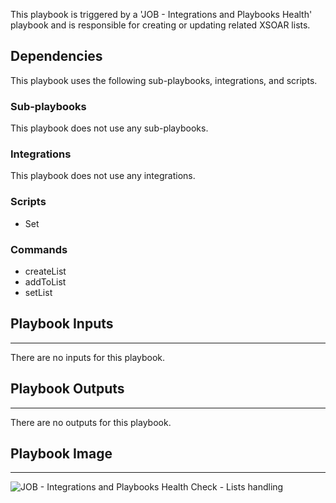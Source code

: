 This playbook is triggered by a 'JOB - Integrations and Playbooks Health' playbook and is responsible for creating or updating related XSOAR lists.

## Dependencies
This playbook uses the following sub-playbooks, integrations, and scripts.

### Sub-playbooks
This playbook does not use any sub-playbooks.

### Integrations
This playbook does not use any integrations.

### Scripts
* Set

### Commands
* createList
* addToList
* setList

## Playbook Inputs
---
There are no inputs for this playbook.

## Playbook Outputs
---
There are no outputs for this playbook.

## Playbook Image
---
![JOB - Integrations and Playbooks Health Check - Lists handling](https://raw.githubusercontent.com/cvescan/cvescan/63a3dc4dadf030473dc093d855c25fc3b3f57ded/Packs/IntegrationsAndIncidentsHealthCheck/doc_files/JOB_-_Integrations_and_Playbooks_Checkup_-_Lists_handling.png)